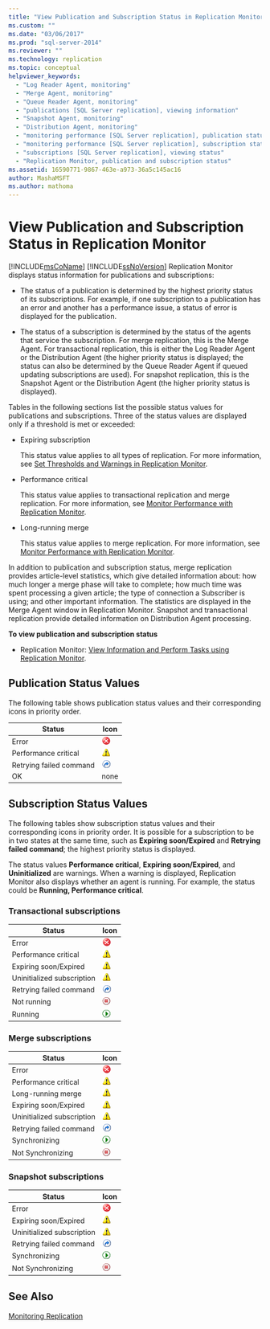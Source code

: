 ```yaml
---
title: "View Publication and Subscription Status in Replication Monitor | Microsoft Docs"
ms.custom: ""
ms.date: "03/06/2017"
ms.prod: "sql-server-2014"
ms.reviewer: ""
ms.technology: replication
ms.topic: conceptual
helpviewer_keywords: 
  - "Log Reader Agent, monitoring"
  - "Merge Agent, monitoring"
  - "Queue Reader Agent, monitoring"
  - "publications [SQL Server replication], viewing information"
  - "Snapshot Agent, monitoring"
  - "Distribution Agent, monitoring"
  - "monitoring performance [SQL Server replication], publication status"
  - "monitoring performance [SQL Server replication], subscription status"
  - "subscriptions [SQL Server replication], viewing status"
  - "Replication Monitor, publication and subscription status"
ms.assetid: 16590771-9867-463e-a973-36a5c145ac16
author: MashaMSFT
ms.author: mathoma
---
```

# View Publication and Subscription Status in Replication Monitor
  [!INCLUDE[msCoName](../../../includes/msconame-md.md)] [!INCLUDE[ssNoVersion](../../../includes/ssnoversion-md.md)] Replication Monitor displays status information for publications and subscriptions:  
  
-   The status of a publication is determined by the highest priority status of its subscriptions. For example, if one subscription to a publication has an error and another has a performance issue, a status of error is displayed for the publication.  
  
-   The status of a subscription is determined by the status of the agents that service the subscription. For merge replication, this is the Merge Agent. For transactional replication, this is either the Log Reader Agent or the Distribution Agent (the higher priority status is displayed; the status can also be determined by the Queue Reader Agent if queued updating subscriptions are used). For snapshot replication, this is the Snapshot Agent or the Distribution Agent (the higher priority status is displayed).  
  
 Tables in the following sections list the possible status values for publications and subscriptions. Three of the status values are displayed only if a threshold is met or exceeded:  
  
-   Expiring subscription  
  
     This status value applies to all types of replication. For more information, see [Set Thresholds and Warnings in Replication Monitor](set-thresholds-and-warnings-in-replication-monitor.md).  
  
-   Performance critical  
  
     This status value applies to transactional replication and merge replication. For more information, see [Monitor Performance with Replication Monitor](monitor-performance-with-replication-monitor.md).  
  
-   Long-running merge  
  
     This status value applies to merge replication. For more information, see [Monitor Performance with Replication Monitor](monitor-performance-with-replication-monitor.md).  
  
 In addition to publication and subscription status, merge replication provides article-level statistics, which give detailed information about: how much longer a merge phase will take to complete; how much time was spent processing a given article; the type of connection a Subscriber is using; and other important information. The statistics are displayed in the Merge Agent window in Replication Monitor. Snapshot and transactional replication provide detailed information on Distribution Agent processing.  
  
 **To view publication and subscription status**  
  
-   Replication Monitor: [View Information and Perform Tasks using Replication Monitor](view-information-and-perform-tasks-replication-monitor.md).
  
  
## Publication Status Values  
 The following table shows publication status values and their corresponding icons in priority order.  
  
|Status|Icon|  
|------------|----------|  
|Error|![UI icon: error](../media/repl-icon-error.gif "UI icon: error")|  
|Performance critical|![UI icon: warning](../media/repl-icon-warn.gif "UI icon: warning")|  
|Retrying failed command|![UI icon: replication agent retry](../media/repl-icon-retry.gif "UI icon: replication agent retry")|  
|OK|none|  
  
## Subscription Status Values  
 The following tables show subscription status values and their corresponding icons in priority order. It is possible for a subscription to be in two states at the same time, such as **Expiring soon/Expired** and **Retrying failed command**; the highest priority status is displayed.  
  
 The status values **Performance critical**, **Expiring soon/Expired**, and **Uninitialized** are warnings. When a warning is displayed, Replication Monitor also displays whether an agent is running. For example, the status could be **Running, Performance critical**.  
  
### Transactional subscriptions  
  
|Status|Icon|  
|------------|----------|  
|Error|![UI icon: error](../media/repl-icon-error.gif "UI icon: error")|  
|Performance critical|![UI icon: warning](../media/repl-icon-warn.gif "UI icon: warning")|  
|Expiring soon/Expired|![UI icon: warning](../media/repl-icon-warn.gif "UI icon: warning")|  
|Uninitialized subscription|![UI icon: warning](../media/repl-icon-warn.gif "UI icon: warning")|  
|Retrying failed command|![UI icon: replication agent retry](../media/repl-icon-retry.gif "UI icon: replication agent retry")|  
|Not running|![UI icon: replication agent stopped](../media/repl-icon-stopped.gif "UI icon: replication agent stopped")|  
|Running|![UI icon: replication agent running](../media/repl-icon-running.gif "UI icon: replication agent running")|  
  
### Merge subscriptions  
  
|Status|Icon|  
|------------|----------|  
|Error|![UI icon: error](../media/repl-icon-error.gif "UI icon: error")|  
|Performance critical|![UI icon: warning](../media/repl-icon-warn.gif "UI icon: warning")|  
|Long-running merge|![UI icon: warning](../media/repl-icon-warn.gif "UI icon: warning")|  
|Expiring soon/Expired|![UI icon: warning](../media/repl-icon-warn.gif "UI icon: warning")|  
|Uninitialized subscription|![UI icon: warning](../media/repl-icon-warn.gif "UI icon: warning")|  
|Retrying failed command|![UI icon: replication agent retry](../media/repl-icon-retry.gif "UI icon: replication agent retry")|  
|Synchronizing|![UI icon: replication agent running](../media/repl-icon-running.gif "UI icon: replication agent running")|  
|Not Synchronizing|![UI icon: replication agent stopped](../media/repl-icon-stopped.gif "UI icon: replication agent stopped")|  
  
### Snapshot subscriptions  
  
|Status|Icon|  
|------------|----------|  
|Error|![UI icon: error](../media/repl-icon-error.gif "UI icon: error")|  
|Expiring soon/Expired|![UI icon: warning](../media/repl-icon-warn.gif "UI icon: warning")|  
|Uninitialized subscription|![UI icon: warning](../media/repl-icon-warn.gif "UI icon: warning")|  
|Retrying failed command|![UI icon: replication agent retry](../media/repl-icon-retry.gif "UI icon: replication agent retry")|  
|Synchronizing|![UI icon: replication agent running](../media/repl-icon-running.gif "UI icon: replication agent running")|  
|Not Synchronizing|![UI icon: replication agent stopped](../media/repl-icon-stopped.gif "UI icon: replication agent stopped")|  
  
## See Also  
 [Monitoring Replication](../monitoring-replication.md)  
  
  
